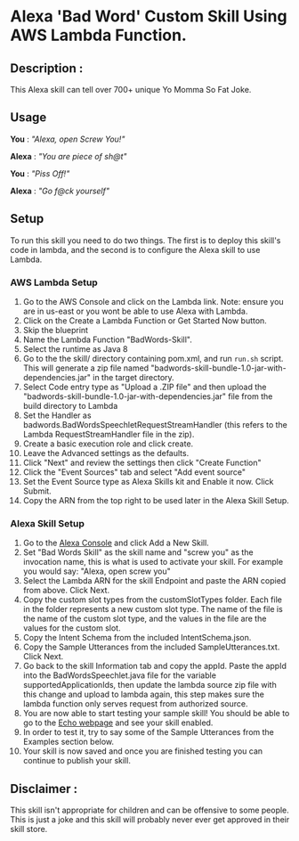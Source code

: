 # Alexa 'Bad Word' Custom Skill Using AWS Lambda Function.


## Description : 
This Alexa skill can tell over 700+ unique Yo Momma So Fat Joke. 


## Usage 
**You** : *"Alexa, open Screw You!"* 

**Alexa** : *"You are piece of sh@t"*

**You** : *"Piss Off!"*
 
**Alexa** : *"Go f@ck yourself"*




## Setup
To run this skill you need to do two things. The first is to deploy this skill's code in lambda, and the second is to configure the Alexa skill to use Lambda. 

### AWS Lambda Setup
1. Go to the AWS Console and click on the Lambda link. Note: ensure you are in us-east or you wont be able to use Alexa with Lambda.
2. Click on the Create a Lambda Function or Get Started Now button.
3. Skip the blueprint
4. Name the Lambda Function "BadWords-Skill".
5. Select the runtime as Java 8
6. Go to the the skill/ directory containing pom.xml, and run `run.sh` script. This will generate a zip file named "badwords-skill-bundle-1.0-jar-with-dependencies.jar" in the target directory.
7. Select Code entry type as "Upload a .ZIP file" and then upload the "badwords-skill-bundle-1.0-jar-with-dependencies.jar" file from the build directory to Lambda
8. Set the Handler as badwords.BadWordsSpeechletRequestStreamHandler (this refers to the Lambda RequestStreamHandler file in the zip).
9. Create a basic execution role and click create.
10. Leave the Advanced settings as the defaults.
11. Click "Next" and review the settings then click "Create Function"
12. Click the "Event Sources" tab and select "Add event source"
13. Set the Event Source type as Alexa Skills kit and Enable it now. Click Submit.
14. Copy the ARN from the top right to be used later in the Alexa Skill Setup.

### Alexa Skill Setup
1. Go to the [Alexa Console](https://developer.amazon.com/edw/home.html) and click Add a New Skill.
2. Set "Bad Words Skill" as the skill name and "screw you" as the invocation name, this is what is used to activate your skill. For example you would say: "Alexa, open screw you"
3. Select the Lambda ARN for the skill Endpoint and paste the ARN copied from above. Click Next.
4. Copy the custom slot types from the customSlotTypes folder. Each file in the folder represents a new custom slot type. The name of the file is the name of the custom slot type, and the values in the file are the values for the custom slot.
5. Copy the Intent Schema from the included IntentSchema.json.
6. Copy the Sample Utterances from the included SampleUtterances.txt. Click Next.
7. Go back to the skill Information tab and copy the appId. Paste the appId into the BadWordsSpeechlet.java file for the variable supportedApplicationIds,
   then update the lambda source zip file with this change and upload to lambda again, this step makes sure the lambda function only serves request from authorized source.
8. You are now able to start testing your sample skill! You should be able to go to the [Echo webpage](http://echo.amazon.com/#skills) and see your skill enabled.
9. In order to test it, try to say some of the Sample Utterances from the Examples section below.
10. Your skill is now saved and once you are finished testing you can continue to publish your skill.



## Disclaimer : 
This skill isn't appropriate for children and can be offensive to some people. This is just a joke and this skill will 
probably never ever get approved in their skill store. 
 
 
 
 
 
 

